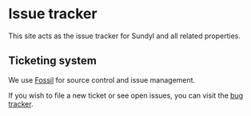 # Issue tracker

This site acts as the issue tracker for Sundyl and all related properties.

## Ticketing system

We use [Fossil](https://www.fossil-scm.org/) for source control and issue
management.

If you wish to file a new ticket or see open issues, you can visit the [bug
tracker](/ticket).

